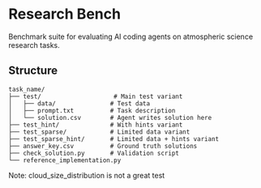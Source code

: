 # Research Bench

Benchmark suite for evaluating AI coding agents on atmospheric science research tasks.

## Structure

```
task_name/
├── test/                    # Main test variant
│   ├── data/               # Test data
│   ├── prompt.txt          # Task description
│   └── solution.csv        # Agent writes solution here
├── test_hint/              # With hints variant
├── test_sparse/            # Limited data variant
├── test_sparse_hint/       # Limited data + hints variant
├── answer_key.csv          # Ground truth solutions
├── check_solution.py       # Validation script
└── reference_implementation.py
```

Note: cloud_size_distribution is not a great test
